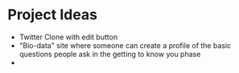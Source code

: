 # Project Ideas

* Twitter Clone with edit button
* "Bio-data" site where someone can create a profile of the basic questions people ask in the getting to know you phase
* 
